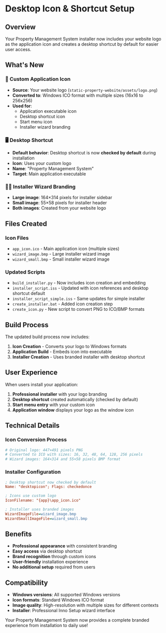 # Desktop Icon & Shortcut Setup

## Overview
Your Property Management System installer now includes your website logo as the application icon and creates a desktop shortcut by default for easier user access.

## What's New

### 🎨 Custom Application Icon
- **Source**: Your website logo (`static-property-website/assets/logo.png`)
- **Converted to**: Windows ICO format with multiple sizes (16x16 to 256x256)
- **Used for**: 
  - Application executable icon
  - Desktop shortcut icon
  - Start menu icon
  - Installer wizard branding

### 🖥️ Desktop Shortcut
- **Default behavior**: Desktop shortcut is now **checked by default** during installation
- **Icon**: Uses your custom logo
- **Name**: "Property Management System"
- **Target**: Main application executable

### 🧙‍♂️ Installer Wizard Branding
- **Large image**: 164×314 pixels for installer sidebar
- **Small image**: 55×58 pixels for installer header
- **Both images**: Created from your website logo

## Files Created

### Icon Files
- `app_icon.ico` - Main application icon (multiple sizes)
- `wizard_image.bmp` - Large installer wizard image
- `wizard_small.bmp` - Small installer wizard image

### Updated Scripts
- `build_installer.py` - Now includes icon creation and embedding
- `installer_script.iss` - Updated with icon references and desktop shortcut default
- `installer_script_simple.iss` - Same updates for simple installer
- `create_installer.bat` - Added icon creation step
- `create_icon.py` - New script to convert PNG to ICO/BMP formats

## Build Process

The updated build process now includes:

1. **Icon Creation** - Converts your logo to Windows formats
2. **Application Build** - Embeds icon into executable
3. **Installer Creation** - Uses branded installer with desktop shortcut

## User Experience

When users install your application:

1. **Professional installer** with your logo branding
2. **Desktop shortcut** created automatically (checked by default)
3. **Start menu entry** with your custom icon
4. **Application window** displays your logo as the window icon

## Technical Details

### Icon Conversion Process
```python
# Original logo: 447×491 pixels PNG
# Converted to ICO with sizes: 16, 32, 48, 64, 128, 256 pixels
# Wizard images: 164×314 and 55×58 pixels BMP format
```

### Installer Configuration
```ini
; Desktop shortcut now checked by default
Name: "desktopicon"; Flags: checkedonce

; Icons use custom logo
IconFilename: "{app}\app_icon.ico"

; Installer uses branded images
WizardImageFile=wizard_image.bmp
WizardSmallImageFile=wizard_small.bmp
```

## Benefits

- **Professional appearance** with consistent branding
- **Easy access** via desktop shortcut
- **Brand recognition** through custom icons
- **User-friendly** installation experience
- **No additional setup** required from users

## Compatibility

- **Windows versions**: All supported Windows versions
- **Icon formats**: Standard Windows ICO format
- **Image quality**: High-resolution with multiple sizes for different contexts
- **Installer**: Professional Inno Setup wizard interface

Your Property Management System now provides a complete branded experience from installation to daily use! 